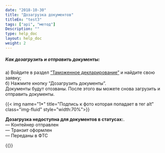 ```yaml
---
date: "2018-10-30"
title: "Дозагрузка документов"
titleEn: "test3"
tags: ["api", "метод"]
Description: ""
type: help_doc
layout: help_doc
weight: 2
---
```


##### Как дозагрузить и отправить документы:
 
а) Войдите в раздел <a href="https://my.fesco.com/customs_declaration" target="_blank">”Таможенное декларирование”</a> и найдите свою заявку; <br/>
б) Нажмите кнопку “Дозагрузить документы”. <br/> 
Документы будут отозваны.
После этого вы можете снова загрузить и отправить документы.

{{< img name="1*" title="Подпись к фото которая попадает в тег alt" class="img-fluid" style="width:70%">}}
<br/>
<div class="pixxett-alert pixxett-alert-icon alert11-light">
  <i class="fa fa-exclamation-circle"></i><b>Дозагрузка недоступна для документов в статусах:</b>. <br/> 
— Контейнер отправлен <br/>
— Транзит оформлен <br/>
— Переданы в ФТС <br/>
</div>


{{<isHelpful>}}

